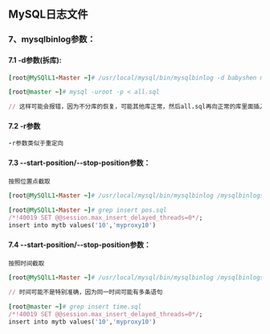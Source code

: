 ## MySQL日志文件

### 7、mysqlbinlog参数：
#### 7.1 -d参数(拆库):
```ruby
[root@MySQlL1-Master ~]# /usr/local/mysql/bin/mysqlbinlog -d babyshen mysql-bin.000005 > babyshen.sql

```
```ruby
[root@master ~]# mysql -uroot -p < all.sql

// 这样可能会报错，因为不分库的恢复，可能其他库正常，然后all.sql再向正常的库里面插入东西可能就报错

```
#### 7.2 -r参数
```ruby
-r参数类似于重定向
```
#### 7.3 --start-position/--stop-position参数：
`按照位置点截取`
```ruby
[root@MySQlL1-Master ~]# /usr/local/mysql/bin/mysqlbinlog /mysqlbinlogs/mysql-bin.000010 --start-position=2310 --stop-position=2417 -r pos.sql
```
```ruby
[root@MySQlL1-Master ~]# grep insert pos.sql
/*!40019 SET @@session.max_insert_delayed_threads=0*/;
insert into mytb values('10','myproxy10')

```

#### 7.4 --start-position/--stop-position参数：
`按照时间截取`
```ruby
[root@MySQlL1-Master ~]# /usr/local/mysql/bin/mysqlbinlog /mysqlbinlogs/mysql-bin.000010 --start-datetime='2018-02-17 14:10:30' --stop-datetime='2018-02-19 17:24:16'  -r time.sql

// 时间可能不是特别准确，因为同一时间可能有多条语句
```
```ruby
[root@master ~]# grep insert time.sql 
/*!40019 SET @@session.max_insert_delayed_threads=0*/;
insert into mytb values('10','myproxy10')

```